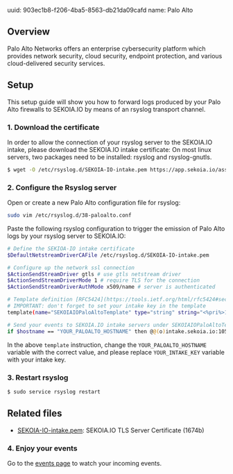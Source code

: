 uuid: 903ec1b8-f206-4ba5-8563-db21da09cafd
name: Palo Alto

## Overview
Palo Alto Networks offers an enterprise cybersecurity platform which provides network security, cloud security, endpoint protection, and various cloud-delivered security services.

## Setup
This setup guide will show you how to forward logs produced by your Palo Alto firewalls to SEKOIA.IO by means of an rsyslog transport channel.

### 1. Download the certificate
In order to allow the connection of your rsyslog server to the SEKOIA.IO intake, please download the SEKOIA.IO intake certificate:
On most linux servers, two packages need to be installed: rsyslog and rsyslog-gnutls.

```bash
$ wget -O /etc/rsyslog.d/SEKOIA-IO-intake.pem https://app.sekoia.io/assets/files/SEKOIA-IO-intake.pem
```

### 2. Configure the Rsyslog server
Open or create a new Palo Alto configuration file for rsyslog:
```bash
sudo vim /etc/rsyslog.d/38-paloalto.conf
```

Paste the following rsyslog configuration to trigger the emission of Palo Alto logs by your rsyslog server to SEKOIA.IO:
```bash
# Define the SEKIOA-IO intake certificate
$DefaultNetstreamDriverCAFile /etc/rsyslog.d/SEKOIA-IO-intake.pem

# Configure up the network ssl connection
$ActionSendStreamDriver gtls # use gtls netstream driver
$ActionSendStreamDriverMode 1 # require TLS for the connection
$ActionSendStreamDriverAuthMode x509/name # server is authenticated

# Template definition [RFC5424](https://tools.ietf.org/html/rfc5424#section-7.2.2)
# IMPORTANT: don't forget to set your intake key in the template
template(name="SEKOIAIOPaloAltoTemplate" type="string" string="<%pri%>1 %timestamp:::date-rfc3339% %hostname% %app-name% %procid% LOG [SEKOIA@53288 intake_key=\"YOUR_INTAKE_KEY\"] %msg%\n")

# Send your events to SEKOIA.IO intake servers under SEKOIAIOPaloAltoTemplate template
if $hostname == "YOUR_PALOALTO_HOSTNAME" then @@(o)intake.sekoia.io:10514;SEKOIAIOPaloAltoTemplate
```

In the above `template` instruction, change the `YOUR_PALOALTO_HOSTNAME` variable with the correct value, and please replace `YOUR_INTAKE_KEY` variable with your intake key.

### 3. Restart rsyslog

```bash
$ sudo service rsyslog restart
```


## Related files
- [SEKOIA-IO-intake.pem](https://app.sekoia.io/assets/files/SEKOIA-IO-intake.pem): SEKOIA.IO TLS Server Certificate (1674b)


### 4. Enjoy your events
Go to the [events page](https://app.sekoia.io/sic/events) to watch your incoming events.
